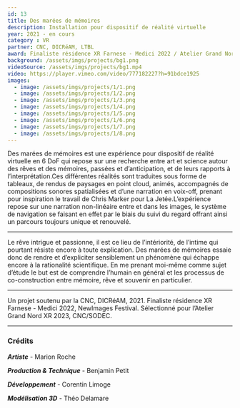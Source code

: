 ```yaml
---
id: 13
title: Des marées de mémoires
description: Installation pour dispositif de réalité virtuelle
year: 2021 - en cours
category : VR
partner: CNC, DICRéAM, LTBL 
award: Finaliste résidence XR Farnese - Medici 2022 / Atelier Grand Nord XR 2023
background: /assets/imgs/projects/bg1.png
videoSource: /assets/imgs/projects/bg1.mp4
video: https://player.vimeo.com/video/777182227?h=91bdce1925
images:
  - image: /assets/imgs/projects/1/1.png
  - image: /assets/imgs/projects/1/2.png
  - image: /assets/imgs/projects/1/3.png
  - image: /assets/imgs/projects/1/4.png
  - image: /assets/imgs/projects/1/5.png
  - image: /assets/imgs/projects/1/6.png
  - image: /assets/imgs/projects/1/7.png
  - image: /assets/imgs/projects/1/8.png
---
```

Des marées de mémoires est une expérience pour dispositif de réalité virtuelle en 6 DoF qui repose sur une recherche entre art et science autour des rêves et des mémoires, passées et d’anticipation, et de leurs rapports à l’interprétation.Ces différentes réalités sont traduites sous forme de tableaux, de rendus de paysages en point cloud, animés, accompagnés de compositions sonores spatialisées et d’une narration en voix-off, prenant pour inspiration le travail de Chris Marker pour La Jetée.L’expérience repose sur une narration non-linéaire entre et dans les images, le système de navigation se faisant en effet par le biais du suivi du regard offrant ainsi un parcours toujours unique et renouvelé.

---

Le rêve intrigue et passionne, il est ce lieu de l’intériorité, de l’intime qui pourtant résiste encore à toute explication. Des marées de mémoires essaie donc de rendre et d’expliciter sensiblement un phénomène qui échappe encore à la rationalité scientifique. En me prenant moi-même comme sujet d’étude le but est de comprendre l’humain en général et les processus de co-construction entre mémoire, rêve et souvenir en particulier. 

---

Un projet soutenu par la CNC, DICRéAM, 2021. 
Finaliste résidence XR Farnese - Medici 2022, NewImages Festival.
Sélectionné pour l’Atelier Grand Nord XR 2023, CNC/SODEC.

---
### Crédits
***Artiste*** - Marion Roche

***Production & Technique***  - Benjamin Petit

***Développement***  - Corentin Limoge

***Modélisation 3D***  - Théo Delamare
